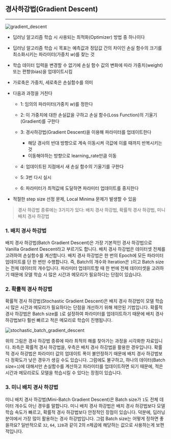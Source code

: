 ## 경사하강법(Gradient Descent)

---

![gradient_descent](https://github.com/zacinthepark/TIL/assets/86648892/d85ae39a-7aab-4cdb-9bf3-7bea98937ff1)

- 딥러닝 알고리즘 학습 시 사용되는 최적화(Optimizer) 방법 중 하나이다

- 딥러닝 알고리즘 학습 시 목표는 예측값과 정답값 간의 차이인 손실 함수의 크기를 최소화시키는 파라미터(가중치 $w$)를 찾는 것

- 학습 데이터 입력을 변경할 수 없기에 손실 함수 값의 변화에 따라 가중치(weight) 또는 편향(bias)을 업데이트시킴

- 가로축은 가중치, 세로축은 손실함수를 의미

- 다음과 과정을 거친다

    - 1: 임의의 파라미터(가중치 $w$)를 정한다

    - 2: 이 가중치에 대한 손실값을 구하고 손실 함수(Loss Function)의 기울기(Gradient)를 구한다

    - 3: 경사하강법(Gradient Descent)을 이용해 파라미터를 업데이트한다
        - 해당 경사의 반대 방향으로 계속 이동시켜 극값에 이를 때까지 반복시키는 것
        - 이동해야하는 방향으로 learning_rate만큼 이동

    - 4: 업데이트된 지점에서 새 손실 함수의 기울기를 구한다

    - 5: 3번 다시 실시

    - 6: 파라미터가 최적값에 도달하면 파라미터 업데이트를 중지한다

- 적절한 step size 선정 문제, Local Minima 문제가 발생할 수 있음

> 경사 하강법 종류에는 3가지가 있다: 배치 경사 하강법, 확률적 경사 하강법, 미니 배치 경사 하강법

### 1. 배치 경사 하강법

배치 경사 하강법(Batch Gradient Descent)은 가장 기본적인 경사 하강법으로 Vanilla Gradient Descent라고 부르기도 합니다. 배치 경사 하강법은 데이터셋 전체를 고려하여 손실함수를 계산합니다. 배치 경사 하강법은 한 번의 Epoch에 모든 파라미터 업데이트를 단 한 번만 수행합니다. 즉, Batch의 개수와 Iteration은 `1`이고 Batch size는 전체 데이터의 개수입니다. 파라미터 업데이트할 때 한 번에 전체 데이터셋을 고려하기 때문에 모델 학습 시 많은 시간과 메모리가 필요하다는 단점이 있습니다.

### 2. 확률적 경사 하강법

확률적 경사 하강법(Stochastic Gradient Descent)은 배치 경사 하강법이 모델 학습 시 많은 시간과 메모리가 필요하다는 단점을 개선하기 위해 제안된 기법입니다. 확률적 경사 하강법은 Batch size를 `1`로 설정하여 파라미터를 업데이트하기 때문에 배치 경사 하강법보다 훨씬 빠르고 적은 메모리로 학습이 진행됩니다.

![stochastic_batch_gradient_descent](https://github.com/zacinthepark/TIL/assets/86648892/96d6488d-94dd-4279-a5fe-6fa26a74aaa1)

위의 그림은 경사 하강법 종류에 따라 최적의 해를 찾아가는 과정을 시각화한 자료입니다. 좌측은 확률적 경사 하강법을, 우측은 배치 경사 하강법을 활용한 경우입니다. 확률적 경사 하강법은 파라미터 값의 업데이트 폭이 불안정하기 때문에 배치 경사 하강법보다 정확도가 낮은 경우가 생길 수도 있습니다. 그럼에도 불구하고, 하나의 데이터(Batch size=`1`)에 대해서만 손실함수를 계산하고 파라미터를 업데이트하면 되기 때문에, 적은 시간과 메모리로도 모델을 학습시킬 수 있다는 장점이 있습니다.

### 3. 미니 배치 경사 하강법

미니 배치 경사 하강법(Mini-Batch Gradient Descent)은 Batch size가 `1`도 전체 데이터 개수도 아닌 경우를 말합니다. 미니 배치 경사 하강법은 배치 경사 하강법보다 모델 학습 속도가 빠르고, 확률적 경사 하강법보다 안정적인 장점이 있습니다. 덕분에, 딥러닝 분야에서 가장 많이 활용하는 경사 하강법입니다. 그럼 Batch size는 어떻게 정하면 좋을까요? 일반적으로 `32`, `64`, `128`과 같이 2의 $n$제곱에 해당하는 값으로 사용하는게 보편적입니다.
